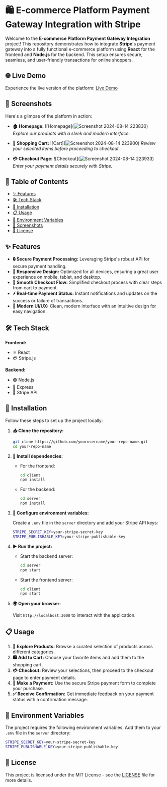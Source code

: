 # 🛍️ E-commerce Platform Payment Gateway Integration with Stripe

Welcome to the **E-commerce Platform Payment Gateway Integration** project! This repository demonstrates how to integrate **Stripe**'s payment gateway into a fully functional e-commerce platform using **React** for the frontend and **Node.js** for the backend. This setup ensures secure, seamless, and user-friendly transactions for online shoppers.

## 🌐 Live Demo

Experience the live version of the platform: [Live Demo](https://stripe-2n40ziinx-shivshankar-yadavs-projects.vercel.app/)

## 📸 Screenshots

Here's a glimpse of the platform in action:

- **🏠 Homepage:**
  ![Homepage](![Screenshot 2024-08-14 223830](https://github.com/user-attachments/assets/31f1b1fa-30b4-427a-9f0d-f71d1205ef28))
  *Explore our products with a sleek and modern interface.*

- **🛒 Shopping Cart:**
  ![Cart](![Screenshot 2024-08-14 223900](https://github.com/user-attachments/assets/823a14b8-ed8b-4c1f-a76d-57254dec5e52))
  *Review your selected items before proceeding to checkout.*

- **💳 Checkout Page:**
  ![Checkout](![Screenshot 2024-08-14 223933](https://github.com/user-attachments/assets/863034a4-2bad-47a4-b756-647608d436ae))
  *Enter your payment details securely with Stripe.*
  

## 📖 Table of Contents

- [✨ Features](#-features)
- [🛠️ Tech Stack](#%EF%B8%8F-tech-stack)
- [🚀 Installation](#-installation)
- [📋 Usage](#-usage)
- [🔐 Environment Variables](#-environment-variables)
- [📸 Screenshots](#-screenshots)
- [📜 License](#-license)

## ✨ Features

- **🔒 Secure Payment Processing:** Leveraging Stripe's robust API for secure payment handling.
- **📱 Responsive Design:** Optimized for all devices, ensuring a great user experience on mobile, tablet, and desktop.
- **🛒 Smooth Checkout Flow:** Simplified checkout process with clear steps from cart to payment.
- **⚡ Real-time Payment Status:** Instant notifications and updates on the success or failure of transactions.
- **🎨 Modern UI/UX:** Clean, modern interface with an intuitive design for easy navigation.

## 🛠️ Tech Stack

**Frontend:**
- ⚛️ React
- 💳 Stripe.js

**Backend:**
- 🟢 Node.js
- 🚂 Express
- 🔐 Stripe API

## 🚀 Installation

Follow these steps to set up the project locally:

1. **📥 Clone the repository:**
   ```bash
   git clone https://github.com/yourusername/your-repo-name.git
   cd your-repo-name
   ```

2. **🔧 Install dependencies:**

   - For the frontend:
     ```bash
     cd client
     npm install
     ```

   - For the backend:
     ```bash
     cd server
     npm install
     ```

3. **📝 Configure environment variables:**

   Create a `.env` file in the `server` directory and add your Stripe API keys:
   ```bash
   STRIPE_SECRET_KEY=your-stripe-secret-key
   STRIPE_PUBLISHABLE_KEY=your-stripe-publishable-key
   ```

4. **▶️ Run the project:**

   - Start the backend server:
     ```bash
     cd server
     npm start
     ```

   - Start the frontend server:
     ```bash
     cd client
     npm start
     ```

5. **🌍 Open your browser:**

   Visit `http://localhost:3000` to interact with the application.

## 📋 Usage

1. **🛒 Explore Products:** Browse a curated selection of products across different categories.
2. **🛍️ Add to Cart:** Choose your favorite items and add them to the shopping cart.
3. **💳 Checkout:** Review your selections, then proceed to the checkout page to enter payment details.
4. **💸 Make a Payment:** Use the secure Stripe payment form to complete your purchase.
5. **✅ Receive Confirmation:** Get immediate feedback on your payment status with a confirmation message.

## 🔐 Environment Variables

The project requires the following environment variables. Add them to your `.env` file in the `server` directory:

```bash
STRIPE_SECRET_KEY=your-stripe-secret-key
STRIPE_PUBLISHABLE_KEY=your-stripe-publishable-key
```

## 📜 License

This project is licensed under the MIT License - see the [LICENSE](LICENSE) file for more details.
